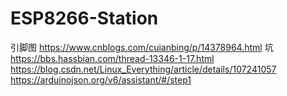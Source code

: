 # ESP8266-Station
引脚图 https://www.cnblogs.com/cuianbing/p/14378964.html 
坑 https://bbs.hassbian.com/thread-13346-1-17.html
https://blog.csdn.net/Linux_Everything/article/details/107241057
https://arduinojson.org/v6/assistant/#/step1
